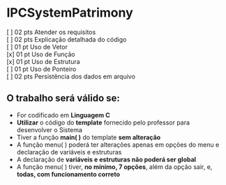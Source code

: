 # IPCSystemPatrimony
[ ] 02 pts Atender os requisitos<br>
[ ] 02 pts Explicação detalhada do código<br>
[ ] 01 pt Uso de Vetor<br>
[x] 01 pt Uso de Função<br>
[x] 01 pt Uso de Estrutura<br>
[ ] 01 pt Uso de Ponteiro<br>
[ ] 02 pts Persistência dos dados em arquivo<br>

## O trabalho será válido se:
* For codificado em **Linguagem C**
* **Utilizar** o código do **template** fornecido pelo professor para desenvolver o Sistema
* Tiver a função **main( )** do template **sem alteração**
* A função menu( ) poderá ter alterações apenas em opções do menu e declaração de variáveis e estruturas
* A declaração de **variáveis e estruturas não poderá ser global**
* A função menu( ) tiver, **no mínimo, 7 opções**, além da opção sair, e, **todas, com funcionamento correto**
